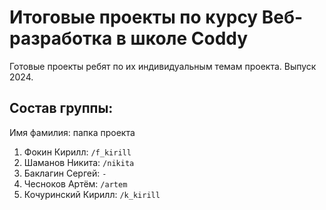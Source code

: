 # Итоговые проекты по курсу Веб-разработка в школе Coddy

Готовые проекты ребят по их индивидуальным темам проекта. Выпуск 2024.

## Состав группы:
Имя фамилия: папка проекта


1. Фокин Кирилл: `/f_kirill`
2. Шаманов Никита: `/nikita`
3. Баклагин Сергей: `-`
4. Чесноков Артём: `/artem`
5. Кочуринский Кирилл: `/k_kirill`
